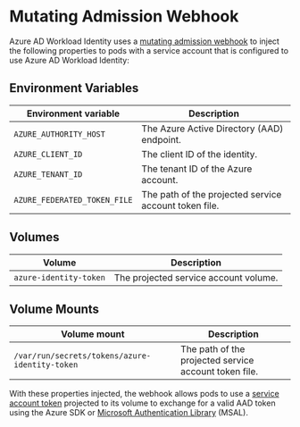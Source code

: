 # Mutating Admission Webhook

<!-- toc -->

Azure AD Workload Identity uses a [mutating admission webhook][1] to inject the following properties to pods with a service account that is configured to use Azure AD Workload Identity:

## Environment Variables

| Environment variable         | Description                                           |
| ---------------------------- | ----------------------------------------------------- |
| `AZURE_AUTHORITY_HOST`       | The Azure Active Directory (AAD) endpoint.            |
| `AZURE_CLIENT_ID`            | The client ID of the identity.                        |
| `AZURE_TENANT_ID`            | The tenant ID of the Azure account.                   |
| `AZURE_FEDERATED_TOKEN_FILE` | The path of the projected service account token file. |

## Volumes

| Volume                 | Description                           |
| ---------------------- | ------------------------------------- |
| `azure-identity-token` | The projected service account volume. |

## Volume Mounts

| Volume mount                                   | Description                                           |
| ---------------------------------------------- | ----------------------------------------------------- |
| `/var/run/secrets/tokens/azure-identity-token` | The path of the projected service account token file. |

With these properties injected, the webhook allows pods to use a [service account token][2] projected to its volume to exchange for a valid AAD token using the Azure SDK or [Microsoft Authentication Library][3] (MSAL).

[1]: https://kubernetes.io/docs/reference/access-authn-authz/admission-controllers/#mutatingadmissionwebhook

[2]: https://kubernetes.io/docs/tasks/configure-pod-container/configure-service-account/#service-account-token-volume-projection

[3]: https://docs.microsoft.com/en-us/azure/active-directory/develop/msal-overview
